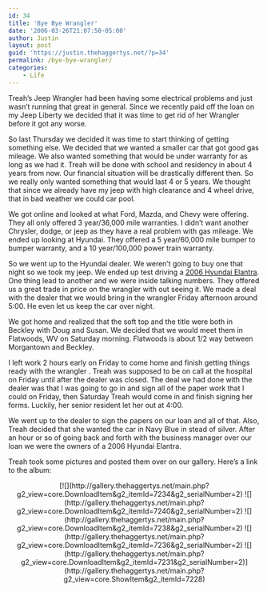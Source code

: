 ```yaml
---
id: 34
title: 'Bye Bye Wrangler'
date: '2006-03-26T21:07:50-05:00'
author: Justin
layout: post
guid: 'https://justin.thehaggertys.net/?p=34'
permalink: /bye-bye-wrangler/
categories:
    - Life
---
```


Treah’s Jeep Wrangler had been having some electrical problems and just wasn’t running that great in general. Since we recently paid off the loan on my Jeep Liberty we decided that it was time to get rid of her Wrangler before it got any worse.

So last Thursday we decided it was time to start thinking of getting something else. We decided that we wanted a smaller car that got good gas mileage. We also wanted something that would be under warranty for as long as we had it. Treah will be done with school and residency in about 4 years from now. Our financial situation will be drastically different then. So we really only wanted something that would last 4 or 5 years. We thought that since we already have my jeep with high clearance and 4 wheel drive, that in bad weather we could car pool.

We got online and looked at what Ford, Mazda, and Chevy were offering. They all only offered 3 year/36,000 mile warranties. I didn’t want another Chrysler, dodge, or jeep as they have a real problem with gas mileage. We ended up looking at Hyundai. They offered a 5 year/60,000 mile bumper to bumper warranty, and a 10 year/100,000 power train warranty.

So we went up to the Hyundai dealer. We weren’t going to buy one that night so we took my jeep. We ended up test driving a [2006 Hyundai Elantra](http://www.hyundaiusa.com/vehicle/elantra/gallery/360view.aspx). One thing lead to another and we were inside talking numbers. They offered us a great trade in price on the wrangler with out seeing it. We made a deal with the dealer that we would bring in the wrangler Friday afternoon around 5:00. He even let us keep the car over night.

We got home and realized that the soft top and the title were both in Beckley with Doug and Susan. We decided that we would meet them in Flatwoods, WV on Saturday morning. Flatwoods is about 1/2 way between Morgantown and Beckley.

I left work 2 hours early on Friday to come home and finish getting things ready with the wrangler . Treah was supposed to be on call at the hospital on Friday until after the dealer was closed. The deal we had done with the dealer was that I was going to go in and sign all of the paper work that I could on Friday, then Saturday Treah would come in and finish signing her forms. Luckily, her senior resident let her out at 4:00.

We went up to the dealer to sign the papers on our loan and all of that. Also, Treah decided that she wanted the car in Navy Blue in stead of silver. After an hour or so of going back and forth with the business manager over our loan we were the owners of a 2006 Hyundai Elantra.

Treah took some pictures and posted them over on our gallery. Here’s a link to the album:

<center>[![](http://gallery.thehaggertys.net/main.php?g2_view=core.DownloadItem&g2_itemId=7234&g2_serialNumber=2) ![](http://gallery.thehaggertys.net/main.php?g2_view=core.DownloadItem&g2_itemId=7240&g2_serialNumber=2)  
![](http://gallery.thehaggertys.net/main.php?g2_view=core.DownloadItem&g2_itemId=7238&g2_serialNumber=2) ![](http://gallery.thehaggertys.net/main.php?g2_view=core.DownloadItem&g2_itemId=7236&g2_serialNumber=2)  
![](http://gallery.thehaggertys.net/main.php?g2_view=core.DownloadItem&g2_itemId=7231&g2_serialNumber=2)](http://gallery.thehaggertys.net/main.php?g2_view=core.ShowItem&g2_itemId=7228)</center>